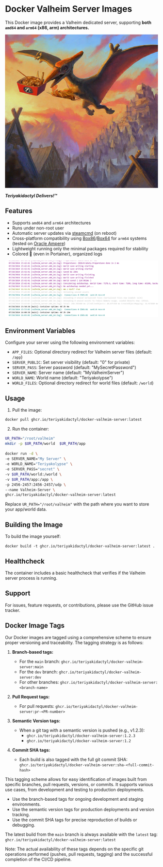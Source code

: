 # Docker Valheim Server Images

This Docker image provides a Valheim dedicated server, supporting **both `amd64` and `arm64` (x86, arm) architectures.**

![Teriyakidactyl Delivers!™](/images/teriyakidactyl_valheim.png)

**_Teriyakidactyl Delivers!™_**

## Features

- Supports `amd64` and `arm64` architectures
- Runs under non-root user
- Automatic server updates via [steamcmd](https://developer.valvesoftware.com/wiki/SteamCMD) (on reboot)
- Cross-platform compatibility using [Box86](https://github.com/ptitSeb/box86)/[Box64](https://github.com/ptitSeb/box64) for `arm64` systems (tested on [Oracle Ampere](https://www.oracle.com/cloud/compute/arm/))
- Lightweight running only the minimal packages required for stability
- Colored :rainbow: (even in Portainer), organized logs

![Teriyakidactyl Delivers!™](/images/logs.png)

## Environment Variables

Configure your server using the following environment variables:

- `APP_FILES`: Optional directory redirect for Valheim server files (default: `/app`)
- `SERVER_PUBLIC`: Set server visibility (default: "0" for private)
- `SERVER_PASS`: Server password (default: "MySecretPassword")
- `SERVER_NAME`: Server name (default: "MyValheimServer")
- `WORLD_NAME`: World name (default: "Teriyakolypse")
- `WORLD_FILES`: Optional directory redirect for world files (default: `/world`)

## Usage

1. Pull the image:
   
```bash
docker pull ghcr.io/teriyakidactyl/docker-valheim-server:latest
```

2. Run the container:
   
```bash
UR_PATH="/root/valheim"
mkdir -p $UR_PATH/world  $UR_PATH/app

docker run -d \
-e SERVER_NAME="My Server" \
-e WORLD_NAME="Teriyakolypse" \
-e SERVER_PASS="secret" \
-v $UR_PATH/world:/world \
-v $UR_PATH/app:/app \
-p 2456-2457:2456-2457/udp \
--name Valheim-Server \
ghcr.io/teriyakidactyl/docker-valheim-server:latest

```

Replace `UR_PATH="/root/valheim"` with the path where you want to store your app/world data.

## Building the Image

To build the image yourself:

```docker build -t ghcr.io/teriyakidactyl/docker-valheim-server:latest .```

## Healthcheck

The container includes a basic healthcheck that verifies if the Valheim server process is running.

## Support

For issues, feature requests, or contributions, please use the GitHub issue tracker.

## Docker Image Tags

Our Docker images are tagged using a comprehensive scheme to ensure proper versioning and traceability. The tagging strategy is as follows:

1. **Branch-based tags:**
   - For the `main` branch: `ghcr.io/teriyakidactyl/docker-valheim-server:main`
   - For the `dev` branch: `ghcr.io/teriyakidactyl/docker-valheim-server:dev`
   - For other branches: `ghcr.io/teriyakidactyl/docker-valheim-server:<branch-name>`

2. **Pull Request tags:**
   - For pull requests: `ghcr.io/teriyakidactyl/docker-valheim-server:pr-<PR-number>`

3. **Semantic Version tags:**
   - When a git tag with a semantic version is pushed (e.g., v1.2.3):
     - `ghcr.io/teriyakidactyl/docker-valheim-server:1.2.3`
     - `ghcr.io/teriyakidactyl/docker-valheim-server:1.2`

4. **Commit SHA tags:**
   - Each build is also tagged with the full git commit SHA:
     `ghcr.io/teriyakidactyl/docker-valheim-server:sha-<full-commit-hash>`

This tagging scheme allows for easy identification of images built from specific branches, pull requests, versions, or commits. It supports various use cases, from development and testing to production deployments.

- Use the branch-based tags for ongoing development and staging environments.
- Use the semantic version tags for production deployments and version tracking.
- Use the commit SHA tags for precise reproduction of builds or debugging.

The latest build from the `main` branch is always available with the `latest` tag:
`ghcr.io/teriyakidactyl/docker-valheim-server:latest`

Note: The actual availability of these tags depends on the specific git operations performed (pushes, pull requests, tagging) and the successful completion of the CI/CD pipeline.

